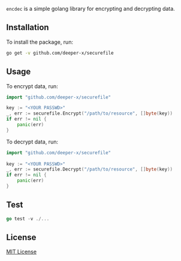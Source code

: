 ```encdec``` is a simple golang library for encrypting and decrypting data.

## Installation

To install the package, run:
```bash
go get -v github.com/deeper-x/securefile
```

## Usage

To encrypt data, run:
```go
import "github.com/deeper-x/securefile"

key := "<YOUR PASSWD>"
_, err := securefile.Encrypt("/path/to/resource", []byte(key))
if err != nil {
	panic(err)
}
```

To decrypt data, run:
```go
import "github.com/deeper-x/securefile"
            
key := "<YOUR PASSWD>"
_, err := securefile.Decrypt("/path/to/resource", []byte(key))
if err != nil {
	panic(err)
}
```

## Test
```go
go test -v ./...
```

## License
[MIT License](https://opensource.org/licenses/MIT)
